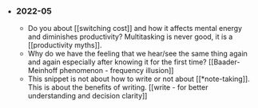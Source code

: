 - ### 2022-05
    - Do you about  [[switching cost]] and how it affects mental energy and diminishes productivity? Multitasking is never good, it is a [[productivity myths]].
    - Why do we have the feeling that we hear/see the same thing again and again especially after knowing it for the first time? [[Baader-Meinhoff phenomenon - frequency illusion]] 
    - This snippet is not about how to write or not about [[*note-taking]]. This is about the benefits of writing. [[write - for better understanding and decision clarity]]
